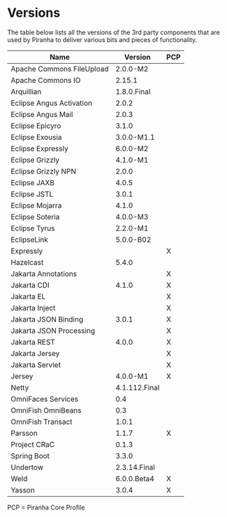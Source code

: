 # Versions

The table below lists all the versions of the 3rd party components that are
used by Piranha to deliver various bits and pieces of functionality.

| Name                      | Version       | PCP |
|---------------------------|---------------|-----|
| Apache Commons FileUpload | 2.0.0-M2      |     |
| Apache Commons IO         | 2.15.1        |     |
| Arquillian                | 1.8.0.Final   |     |
| Eclipse Angus Activation  | 2.0.2         |     |
| Eclipse Angus Mail        | 2.0.3         |     |
| Eclipse Epicyro           | 3.1.0         |     |
| Eclipse Exousia           | 3.0.0-M1.1    |     |
| Eclipse Expressly         | 6.0.0-M2      |     |
| Eclipse Grizzly           | 4.1.0-M1      |     |
| Eclipse Grizzly NPN       | 2.0.0         |     |
| Eclipse JAXB              | 4.0.5         |     |
| Eclipse JSTL              | 3.0.1         |     |
| Eclipse Mojarra           | 4.1.0         |     |
| Eclipse Soteria           | 4.0.0-M3      |     |
| Eclipse Tyrus             | 2.2.0-M1      |     |
| EclipseLink               | 5.0.0-B02     |     |
| Expressly                 |               |  X  |
| Hazelcast                 | 5.4.0         |     |
| Jakarta Annotations       |               |  X  |
| Jakarta CDI               | 4.1.0         |  X  |
| Jakarta EL                |               |  X  |
| Jakarta Inject            |               |  X  |
| Jakarta JSON Binding      | 3.0.1         |  X  |
| Jakarta JSON Processing   |               |  X  |
| Jakarta REST              | 4.0.0         |  X  |
| Jakarta Jersey            |               |  X  |
| Jakarta Servlet           |               |  X  |
| Jersey                    | 4.0.0-M1      |  X  |
| Netty                     | 4.1.112.Final |     |
| OmniFaces Services        | 0.4           |     |
| OmniFish OmniBeans        | 0.3           |     |
| OmniFish Transact         | 1.0.1         |     |
| Parsson                   | 1.1.7         |  X  |
| Project CRaC              | 0.1.3         |     |
| Spring Boot               | 3.3.0         |     |
| Undertow                  | 2.3.14.Final  |     |
| Weld                      | 6.0.0.Beta4   |  X  |
| Yasson                    | 3.0.4         |  X  |


PCP = Piranha Core Profile
